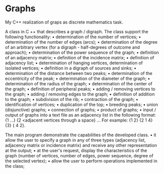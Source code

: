 # Graphs
My C++ realization of graps as discrete mathematics task. 

  A class in C ++ that describes a graph / digraph. The class support the following functionality:
• determination of the number of vertices;
• determination of the number of edges (arcs);
• determination of the degree of an arbitrary vertex (for a digraph - half-degrees of outcome and approach);
• determination of the power sequence of the graph;
• definition of an adjacency matrix;
• definition of the incidence matrix;
• definition of adjacency list;
• determination of hanging vertices, determination of isolated vertices;
• definition in a digraph of sources and sinks;
• determination of the distance between two peaks;
• determination of the eccentricity of the peak;
• determination of the diameter of the graph;
• determination of the radius of the graph;
• determination of the center of the graph;
• definition of peripheral peaks;
• adding / removing vertices to the graph;
• adding / removing edges to the graph;
• definition of addition to the graph;
• subdivision of the rib;
• contraction of the graph;
• identification of vertices;
• duplication of the top;
• breeding peaks;
• union (disjunctive) graphs;
• connection of graphs;
• product of graphs;
• input / output of graphs into a text file as an adjacency list in the following format: {1 <adjacent vertices through a space> ...} {2 <adjacent vertices through a space} ... For example: {1 2} {2 1 4} {3} { 4 2}.

  The main program demonstrate the capabilities of the developed class.
• it allow the user to specify a graph in any of three types (adjacency list, adjacency matrix or incidence matrix) and receive any other representation at the output;
• at the user's request, display the characteristics of the graph (number of vertices, number of edges, power sequence, degree of the selected vertex);
• allow the user to perform operations implemented in the class;
